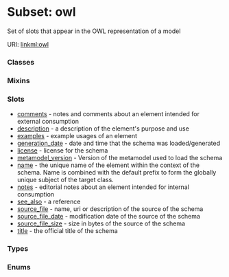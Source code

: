 
# Subset: owl


Set of slots that appear in the OWL representation of a model

URI: [linkml:owl](https://w3id.org/linkml/owl)


### Classes


### Mixins


### Slots

 * [comments](comments.md) - notes and comments about an element intended for external consumption
 * [description](description.md) - a description of the element's purpose and use
 * [examples](examples.md) - example usages of an element
 * [generation_date](generation_date.md) - date and time that the schema was loaded/generated
 * [license](license.md) - license for the schema
 * [metamodel_version](metamodel_version.md) - Version of the metamodel used to load the schema
 * [name](name.md) - the unique name of the element within the context of the schema.  Name is combined with the default prefix to form the globally unique subject of the target class.
 * [notes](notes.md) - editorial notes about an element intended for internal consumption
 * [see_also](see_also.md) - a reference
 * [source_file](source_file.md) - name, uri or description of the source of the schema
 * [source_file_date](source_file_date.md) - modification date of the source of the schema
 * [source_file_size](source_file_size.md) - size in bytes of the source of the schema
 * [title](title.md) - the official title of the schema

### Types


### Enums

